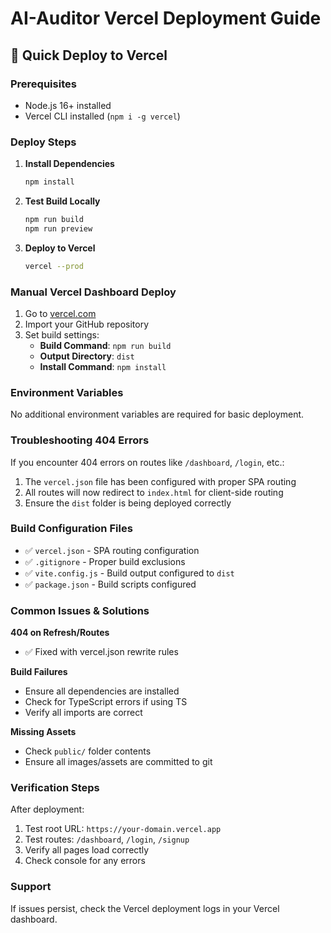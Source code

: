 # AI-Auditor Vercel Deployment Guide

## 🚀 Quick Deploy to Vercel

### Prerequisites
- Node.js 16+ installed
- Vercel CLI installed (`npm i -g vercel`)

### Deploy Steps

1. **Install Dependencies**
   ```bash
   npm install
   ```

2. **Test Build Locally**
   ```bash
   npm run build
   npm run preview
   ```

3. **Deploy to Vercel**
   ```bash
   vercel --prod
   ```

### Manual Vercel Dashboard Deploy

1. Go to [vercel.com](https://vercel.com)
2. Import your GitHub repository
3. Set build settings:
   - **Build Command**: `npm run build`
   - **Output Directory**: `dist`
   - **Install Command**: `npm install`

### Environment Variables
No additional environment variables are required for basic deployment.

### Troubleshooting 404 Errors

If you encounter 404 errors on routes like `/dashboard`, `/login`, etc.:

1. The `vercel.json` file has been configured with proper SPA routing
2. All routes will now redirect to `index.html` for client-side routing
3. Ensure the `dist` folder is being deployed correctly

### Build Configuration Files

- ✅ `vercel.json` - SPA routing configuration
- ✅ `.gitignore` - Proper build exclusions
- ✅ `vite.config.js` - Build output configured to `dist`
- ✅ `package.json` - Build scripts configured

### Common Issues & Solutions

**404 on Refresh/Routes**
- ✅ Fixed with vercel.json rewrite rules

**Build Failures**
- Ensure all dependencies are installed
- Check for TypeScript errors if using TS
- Verify all imports are correct

**Missing Assets**
- Check `public/` folder contents
- Ensure all images/assets are committed to git

### Verification Steps

After deployment:
1. Test root URL: `https://your-domain.vercel.app`
2. Test routes: `/dashboard`, `/login`, `/signup`
3. Verify all pages load correctly
4. Check console for any errors

### Support
If issues persist, check the Vercel deployment logs in your Vercel dashboard.